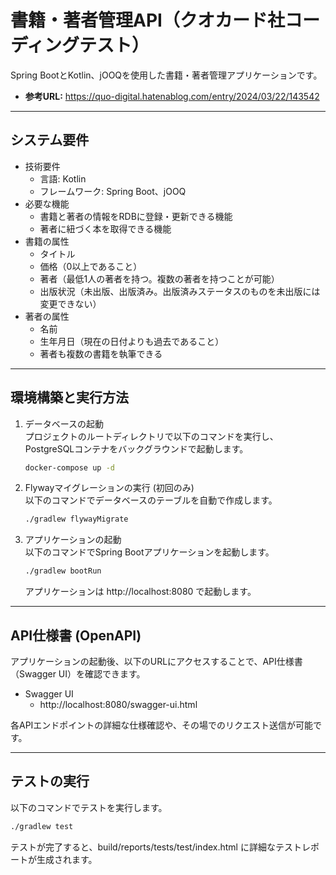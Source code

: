 # 書籍・著者管理API（クオカード社コーディングテスト）

Spring BootとKotlin、jOOQを使用した書籍・著者管理アプリケーションです。

* **参考URL:** https://quo-digital.hatenablog.com/entry/2024/03/22/143542

---

## システム要件

* 技術要件
    * 言語: Kotlin
    * フレームワーク: Spring Boot、jOOQ
* 必要な機能
    * 書籍と著者の情報をRDBに登録・更新できる機能
    * 著者に紐づく本を取得できる機能
* 書籍の属性
    * タイトル
    * 価格（0以上であること）
    * 著者（最低1人の著者を持つ。複数の著者を持つことが可能）
    * 出版状況（未出版、出版済み。出版済みステータスのものを未出版には変更できない）
* 著者の属性
    * 名前
    * 生年月日（現在の日付よりも過去であること）
    * 著者も複数の書籍を執筆できる

---

## 環境構築と実行方法

1. データベースの起動  
   プロジェクトのルートディレクトリで以下のコマンドを実行し、PostgreSQLコンテナをバックグラウンドで起動します。

    ```bash
    docker-compose up -d
    ```

1. Flywayマイグレーションの実行 (初回のみ)  
   以下のコマンドでデータベースのテーブルを自動で作成します。

    ```bash
    ./gradlew flywayMigrate
    ```

1. アプリケーションの起動  
   以下のコマンドでSpring Bootアプリケーションを起動します。

    ```bash
    ./gradlew bootRun
    ```

   アプリケーションは http://localhost:8080 で起動します。

---

## API仕様書 (OpenAPI)

アプリケーションの起動後、以下のURLにアクセスすることで、API仕様書（Swagger UI）を確認できます。

* Swagger UI
    * http://localhost:8080/swagger-ui.html

各APIエンドポイントの詳細な仕様確認や、その場でのリクエスト送信が可能です。

---

## テストの実行

以下のコマンドでテストを実行します。

   ```bash
   ./gradlew test
   ```

テストが完了すると、build/reports/tests/test/index.html に詳細なテストレポートが生成されます。
